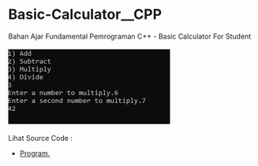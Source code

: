 # Basic-Calculator__CPP
Bahan Ajar Fundamental Pemrograman C++ - Basic Calculator For Student<br><br>
<img src="https://github.com/RizkyKhapidsyah/Basic-Calculator__CPP/blob/master/Basic-Calculator__CPP/result/001.PNG"><br><br>
Lihat Source Code : <br>
- <a href="https://github.com/RizkyKhapidsyah/Basic-Calculator__CPP/blob/master/Basic-Calculator__CPP/Source.cpp">Program.</a>
